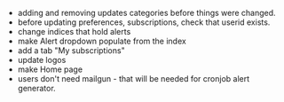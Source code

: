 * adding and removing updates categories before things were changed. 
* before updating preferences, subscriptions, check that userid exists.
* change indices that hold alerts
* make Alert dropdown populate from the index
* add a tab "My subscriptions"
* update logos
* make Home page
* users don't need mailgun - that will be needed for cronjob alert generator.
